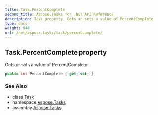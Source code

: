 ```yaml
---
title: Task.PercentComplete
second_title: Aspose.Tasks for .NET API Reference
description: Task property. Gets or sets a value of PercentComplete
type: docs
weight: 940
url: /net/aspose.tasks/task/percentcomplete/
---
```

## Task.PercentComplete property

Gets or sets a value of PercentComplete.

```csharp
public int PercentComplete { get; set; }
```

### See Also

* class [Task](../)
* namespace [Aspose.Tasks](../../task/)
* assembly [Aspose.Tasks](../../../)


